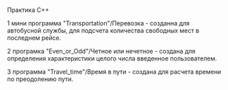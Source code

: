 Практика C++

1 мини программа "Transportation"/Перевозка - созданна для автобусной службы, для подсчета количества свободных мест в последнем рейсе.

2 програмка "Even_or_Odd"/Четное или нечетное - создана для определения характеристики целого числа введенное пользователем.

3 программа "Travel_time"/Время в пути - создана для расчета времени по преодолению пути.
